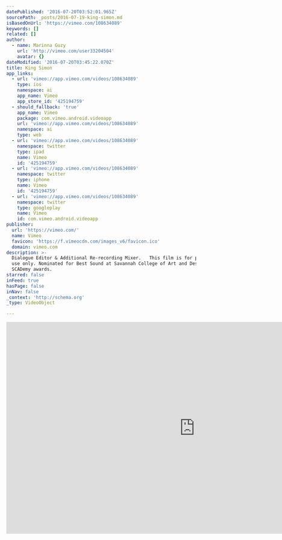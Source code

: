 ```yaml
---
datePublished: '2016-07-20T03:52:01.965Z'
sourcePath: _posts/2016-07-19-king-simon.md
isBasedOnUrl: 'https://vimeo.com/108634089'
keywords: []
related: []
author:
  - name: Marinna Guzy
    url: 'http://vimeo.com/user33204504'
    avatar: {}
dateModified: '2016-07-20T03:45:22.070Z'
title: King Simon
app_links:
  - url: 'vimeo://app.vimeo.com/videos/108634089'
    type: ios
    namespace: ai
    app_name: Vimeo
    app_store_id: '425194759'
  - should_fallback: 'true'
    app_name: Vimeo
    package: com.vimeo.android.videoapp
    url: 'vimeo://app.vimeo.com/videos/108634089'
    namespace: ai
    type: web
  - url: 'vimeo://app.vimeo.com/videos/108634089'
    namespace: twitter
    type: ipad
    name: Vimeo
    id: '425194759'
  - url: 'vimeo://app.vimeo.com/videos/108634089'
    namespace: twitter
    type: iphone
    name: Vimeo
    id: '425194759'
  - url: 'vimeo://app.vimeo.com/videos/108634089'
    namespace: twitter
    type: googleplay
    name: Vimeo
    id: com.vimeo.android.videoapp
publisher:
  url: 'https://vimeo.com/'
  name: Vimeo
  favicon: 'https://f.vimeocdn.com/images_v6/favicon.ico'
  domain: vimeo.com
description: >-
  Dialogue Editor & Additional Re-recording Mixer.   This film is for portfolio
  use only. Nominated for Best Sound at Savannah College of Art and Design's
  SCADemy awards.
starred: false
inFeed: true
hasPage: false
inNav: false
_context: 'http://schema.org'
_type: VideoObject

---
```

<iframe src="https://cdn.embedly.com/widgets/media.html?src=https%3A%2F%2Fplayer.vimeo.com%2Fvideo%2F108634089&amp;url=https%3A%2F%2Fvimeo.com%2F108634089&amp;image=http%3A%2F%2Fi.vimeocdn.com%2Fvideo%2F492381531_1280.jpg&amp;key=b7d04c9b404c499eba89ee7072e1c4f7&amp;type=text%2Fhtml&amp;schema=vimeo" width="1000" height="563" scrolling="no" frameborder="0" allowfullscreen="" style=""></iframe>